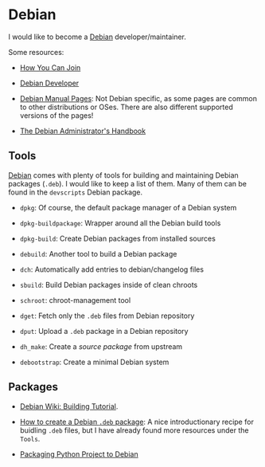 Debian
======

I would like to become a [Debian][debian] developer/maintainer.

Some resources:

 - [How You Can Join](http://www.debian.org/devel/join/)
 - [Debian Developer](http://wiki.debian.org/DebianDeveloper/)
 - [Debian Manual Pages](https://manpages.debian.org/):
   Not Debian specific, as some pages are common to other distributions or OSes.
   There are also different supported versions of the pages!

 - [The Debian Administrator's Handbook][admin-book]


[debian]:		https://www.debian.org/
[admin-book]:		https://debian-handbook.info/


Tools
-----

[Debian][debian] comes with plenty of tools for building and maintaining
Debian packages (`.deb`).  I would like to keep a list of them.
Many of them can be found in the `devscripts` Debian package.

 - `dpkg`:		Of course, the default package manager of a Debian system
 - `dpkg-buildpackage`:	Wrapper around all the Debian build tools
 - `dpkg-build`:	Create Debian packages from installed sources
 - `debuild`:		Another tool to build a Debian package
 - `dch`:		Automatically add entries to debian/changelog files
 - `sbuild`:		Build Debian packages inside of clean chroots
 - `schroot`:		chroot-management tool

 - `dget`:		Fetch only the `.deb` files from Debian repository
 - `dput`:		Upload a `.deb` package in a Debian repository
 - `dh_make`:		Create a _source package_ from upstream

 - `debootstrap`:	Create a minimal Debian system


Packages
--------

 - [Debian Wiki: Building Tutorial](https://wiki.debian.org/BuildingTutorial).

 - [How to create a Debian `.deb` package][create-deb]:
   A nice introductionary recipe for buidling `.deb` files, but I have already
   found more resources under the `Tools`.

 - [Packaging Python Project to Debian](https://medium.com/@pycoder_boy/packaging-python-project-to-debian-deb-part-1-f01f510d7d10)


[create-deb]:	https://blog.serverdensity.com/how-to-create-a-debian-deb-package/
